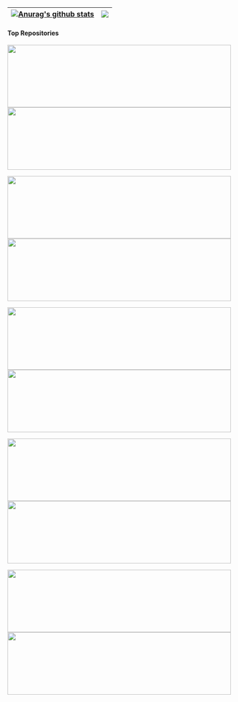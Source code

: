 | <a href="https://github.com/anuraghazra/github-readme-stats"><img align="center" src="https://github-readme-stats.vercel.app/api?username=peihua8858&hide=contribs,prs&show_icons=true&include_all_commits=true&theme=buefy&hide_border=true&locale=cn" alt="Anurag's github stats" /></a> | <a href="https://github.com/peihua8858/github-readme-stats"><img align="center" src="https://github-readme-stats.vercel.app/api/top-langs/?username=peihua8858&layout=compact&theme=buefy&hide_border=true&locale=cn" /></a> |
| ------------- | ------------- |
#### Top Repositories

<a href="https://github.com/peihua8858/AndroidStringsPlugin" target="_blank"><img height="140" width="500"  align="center" src="https://github-readme-stats.vercel.app/api/pin/?username=peihua8858&repo=AndroidStringsPlugin&theme=buefy"/></a> <a href="https://github.com/peihua8858/kotlinCommonUtils" target="_blank"><img height="140" width="500" align="center" src="https://github-readme-stats.vercel.app/api/pin/?username=peihua8858&repo=kotlinCommonUtils&theme=buefy"/></a> 


<a href="https://github.com/peihua8858/ViewPager2" target="_blank"><img height="140" width="500"  align="center" src="https://github-readme-stats.vercel.app/api/pin/?username=peihua8858&repo=ViewPager2&theme=buefy"/></a> <a href="https://github.com/peihua8858/PictureSelector" target="_blank"><img height="140"  width="500" align="center" src="https://github-readme-stats.vercel.app/api/pin/?username=peihua8858&repo=PictureSelector&theme=buefy" /></a> 


<a href="https://github.com/peihua8858/MaterialTextInputLayout" target="_blank"><img height="140" width="500" align="center" src="https://github-readme-stats.vercel.app/api/pin/?username=peihua8858&repo=MaterialTextInputLayout&theme=buefy"/></a>  <a href="https://github.com/peihua8858/MultiStateView" target="_blank"><img height="140" width="500"  align="center" src="https://github-readme-stats.vercel.app/api/pin/?username=peihua8858&repo=MultiStateView&theme=buefy"/></a> 


<a href="https://github.com/peihua8858/GsonAdapter" target="_blank"><img height="140" width="500" align="center" src="https://github-readme-stats.vercel.app/api/pin/?username=peihua8858&repo=GsonAdapter&theme=buefy"/></a>  <a href="https://github.com/peihua8858/CountDownTimer" target="_blank"><img height="140" width="500" align="center" src="https://github-readme-stats.vercel.app/api/pin/?username=peihua8858&repo=CountDownTimer&theme=buefy"/></a> 


<a href="https://github.com/peihua8858/JenkinsPluginAppToServer" target="_blank"><img height="140" width="500" align="center" src="https://github-readme-stats.vercel.app/api/pin/?username=peihua8858&repo=JenkinsPluginAppToServer&theme=buefy"/></a>  <a href="https://github.com/peihua8858/AppLogServer" target="_blank"><img height="140" width="500" align="center" src="https://github-readme-stats.vercel.app/api/pin/?username=peihua8858&repo=AppLogServer&theme=buefy"/></a> 


